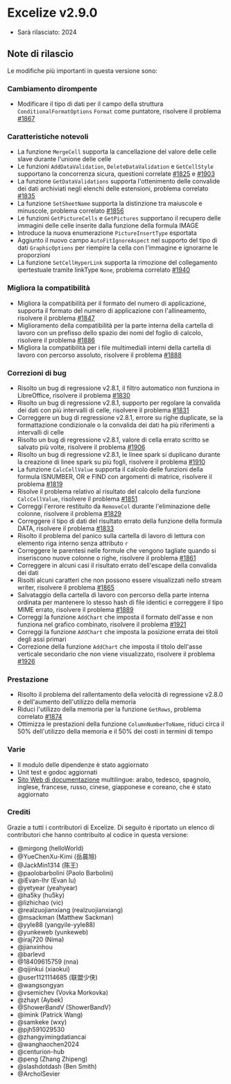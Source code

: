 # Excelize v2.9.0

* Sarà rilasciato: 2024

## Note di rilascio

Le modifiche più importanti in questa versione sono:

### Cambiamento dirompente

* Modificare il tipo di dati per il campo della struttura `ConditionalFormatOptions` `Format` come puntatore, risolvere il problema [#1867](https://github.com/xuri/excelize/issues/1867)

### Caratteristiche notevoli

* La funzione `MergeCell` supporta la cancellazione del valore delle celle slave durante l'unione delle celle
* Le funzioni `AddDataValidation`, `DeleteDataValidation` e `GetCellStyle` supportano la concorrenza sicura, questioni correlate [#1825](https://github.com/xuri/excelize/issues/1825) e [#1903](https://github.com/xuri/excelize/issues/1903)
* La funzione `GetDataValidations` supporta l'ottenimento delle convalide dei dati archiviati negli elenchi delle estensioni, problema correlato [#1835](https://github.com/xuri/excelize/issues/1835)
* La funzione `SetSheetName` supporta la distinzione tra maiuscole e minuscole, problema correlato [#1856](https://github.com/xuri/excelize/issues/1856)
* Le funzioni `GetPictureCells` e `GetPictures` supportano il recupero delle immagini delle celle inserite dalla funzione della formula IMAGE
* Introduce la nuova enumerazione `PictureInsertType` esportata
* Aggiunto il nuovo campo `AutoFitIgnoreAspect` nel supporto del tipo di dati `GraphicOptions` per riempire la cella con l'immagine e ignorarne le proporzioni
* La funzione `SetCellHyperLink` supporta la rimozione del collegamento ipertestuale tramite linkType `None`, problema correlato [#1940](https://github.com/xuri/excelize/issues/1940)

### Migliora la compatibilità

* Migliora la compatibilità per il formato del numero di applicazione, supporta il formato del numero di applicazione con l'allineamento, risolvere il problema [#1847](https://github.com/xuri/excelize/issues/1847)
* Miglioramento della compatibilità per la parte interna della cartella di lavoro con un prefisso dello spazio dei nomi del foglio di calcolo, risolvere il problema [#1886](https://github.com/xuri/excelize/issues/1886)
* Migliora la compatibilità per i file multimediali interni della cartella di lavoro con percorso assoluto, risolvere il problema [#1888](https://github.com/xuri/excelize/issues/1888)

### Correzioni di bug

* Risolto un bug di regressione v2.8.1, il filtro automatico non funziona in LibreOffice, risolvere il problema [#1830](https://github.com/xuri/excelize/issues/1830)
* Risolto un bug di regressione v2.8.1, supporto per regolare la convalida dei dati con più intervalli di celle, risolvere il problema [#1831](https://github.com/xuri/excelize/issues/1831)
* Correggere un bug di regressione v2.8.1, errore su righe duplicate, se la formattazione condizionale o la convalida dei dati ha più riferimenti a intervalli di celle
* Risolto un bug di regressione v2.8.1, valore di cella errato scritto se salvato più volte, risolvere il problema [#1906](https://github.com/xuri/excelize/issues/1906)
* Risolto un bug di regressione v2.8.1, le linee spark si duplicano durante la creazione di linee spark su più fogli, risolvere il problema [#1910](https://github.com/xuri/excelize/issues/1910)
* La funzione `CalcCellValue` supporta il calcolo delle funzioni della formula ISNUMBER, OR e FIND con argomenti di matrice, risolvere il problema [#1819](https://github.com/xuri/excelize/issues/1819)
* Risolve il problema relativo al risultato del calcolo della funzione `CalcCellValue`, risolvere il problema [#1851](https://github.com/xuri/excelize/issues/1851)
* Correggi l'errore restituito da `RemoveCol` durante l'eliminazione delle colonne, risolvere il problema [#1829](https://github.com/xuri/excelize/issues/1829)
* Correggere il tipo di dati del risultato errato della funzione della formula DATA, risolvere il problema [#1833](https://github.com/xuri/excelize/issues/1833)
* Risolto il problema del panico sulla cartella di lavoro di lettura con elemento riga interno senza attributo `r`
* Correggere le parentesi nelle formule che vengono tagliate quando si inseriscono nuove colonne o righe, risolvere il problema [#1861](https://github.com/xuri/excelize/issues/1861)
* Correggere in alcuni casi il risultato errato dell'escape della convalida dei dati
* Risolti alcuni caratteri che non possono essere visualizzati nello stream writer, risolvere il problema [#1865](https://github.com/xuri/excelize/issues/1865)
* Salvataggio della cartella di lavoro con percorso della parte interna ordinata per mantenere lo stesso hash di file identici e correggere il tipo MIME errato, risolvere il problema [#1889](https://github.com/xuri/excelize/issues/1889)
* Correggi la funzione `AddChart` che imposta il formato dell'asse e non funziona nel grafico combinato, risolvere il problema [#1921](https://github.com/xuri/excelize/issues/1921)
* Correggi la funzione `AddChart` che imposta la posizione errata dei titoli degli assi primari
* Correzione della funzione `AddChart` che imposta il titolo dell'asse verticale secondario che non viene visualizzato, risolvere il problema [#1926](https://github.com/xuri/excelize/issues/1926)

### Prestazione

* Risolto il problema del rallentamento della velocità di regressione v2.8.0 e dell'aumento dell'utilizzo della memoria
* Riduci l'utilizzo della memoria per la funzione `GetRows`, problema correlato [#1874](https://github.com/xuri/excelize/issues/1874)
* Ottimizza le prestazioni della funzione `ColumnNumberToName`, riduci circa il 50% dell'utilizzo della memoria e il 50% dei costi in termini di tempo

### Varie

* Il modulo delle dipendenze è stato aggiornato
* Unit test e godoc aggiornati
* [Sito Web di documentazione](https://xuri.me/excelize) multilingue: arabo, tedesco, spagnolo, inglese, francese, russo, cinese, giapponese e coreano, che è stato aggiornato

### Crediti

Grazie a tutti i contributori di Excelize. Di seguito è riportato un elenco di contributori che hanno contribuito al codice in questa versione:

* @mirgong (helloWorld)
* @YueChenXu-Kimi (岳晨旭)
* @JackMin1314 (陈王)
* @paolobarbolini (Paolo Barbolini)
* @iEvan-lhr (Evan lu)
* @yetyear (yeahyear)
* @ha5ky (hu5ky)
* @lizhichao (vic)
* @realzuojianxiang (realzuojianxiang)
* @msackman (Matthew Sackman)
* @yyle88 (yangyile-yyle88)
* @yunkeweb (yunkeweb)
* @iraj720 (Nima)
* @jianxinhou
* @barlevd
* @18409615759 (nna)
* @qijinkui (xiaokui)
* @user1121114685 (联盟少侠)
* @wangsongyan
* @vsemichev (Vovka Morkovka)
* @zhayt (Aybek)
* @ShowerBandV (ShowerBandV)
* @imink (Patrick Wang)
* @samkeke (wxy)
* @pjh591029530
* @zhangyimingdatiancai
* @wanghaochen2024
* @centurion-hub
* @peng (Zhang Zhipeng)
* @slashdotdash (Ben Smith)
* @ArcholSevier
